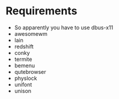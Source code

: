 # Requirements
* So apparently you have to use dbus-x11
* awesomewm
* lain
* redshift
* conky
* termite
* bemenu
* qutebrowser
* physlock
* unifont
* unison
